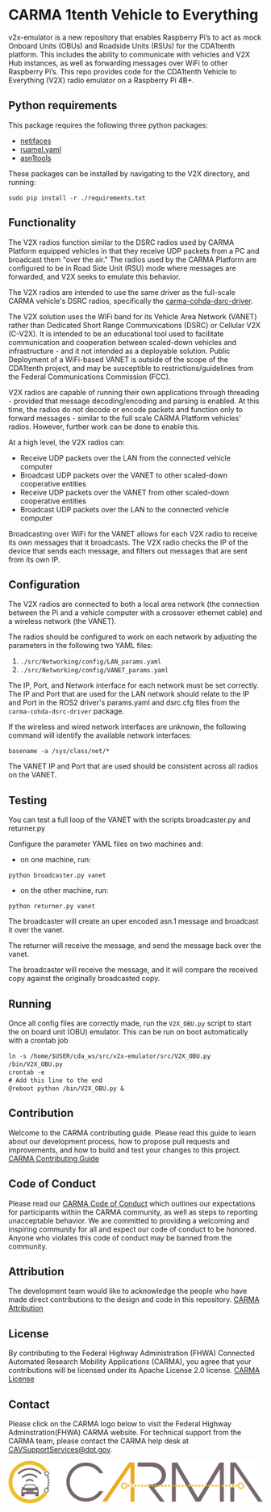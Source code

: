 # CARMA 1tenth Vehicle to Everything

v2x-emulator is a new repository that enables Raspberry Pi’s to act as mock Onboard Units (OBUs) and Roadside Units (RSUs) for the CDA1tenth platform. This includes the ability to communicate with vehicles and V2X Hub instances, as well as forwarding messages over WiFi to other Raspberry Pi’s. This repo provides code for the CDA1tenth Vehicle to Everything (V2X) radio emulator on a Raspberry Pi 4B+.

## Python requirements
This package requires the following three python packages:
- [netifaces](https://pypi.org/project/netifaces/)
- [ruamel.yaml](https://pypi.org/project/ruamel.yaml/)
- [asn1tools](https://pypi.org/project/asn1tools/)

These packages can be installed by navigating to the V2X directory, and running:
```
sudo pip install -r ./requirements.txt
```

## Functionality
The V2X radios function similar to the DSRC radios used by CARMA Platform equipped vehicles in that they receive UDP packets from a PC and broadcast them "over the air." The radios used by the CARMA Platform are configured to be in Road Side Unit (RSU) mode where messages are forwarded, and V2X seeks to emulate this behavior.

The V2X radios are intended to use the same driver as the full-scale CARMA vehicle's DSRC radios, specifically the [carma-cohda-dsrc-driver](https://github.com/usdot-fhwa-stol/carma-cohda-dsrc-driver).

The V2X solution uses the WiFi band for its Vehicle Area Network (VANET) rather than Dedicated Short Range Communications (DSRC) or Cellular V2X (C-V2X). It is intended to be an educational tool used to facilitate communication and cooperation between scaled-down vehicles and infrastructure - and it not intended as a deployable solution. Public Deployment of a WiFi-based VANET is outside of the scope of the CDA1tenth project, and may be susceptible to restrictions/guidelines from the Federal Communications Commission (FCC).

V2X radios are capable of running their own applications through threading - provided that message decoding/encoding and parsing is enabled.
At this time, the radios do not decode or encode packets and function only to forward messages - similar to the full scale CARMA Platform vehicles' radios. However, further work can be done to enable this.

At a high level, the V2X radios can:
- Receive UDP packets over the LAN from the connected vehicle computer
- Broadcast UDP packets over the VANET to other scaled-down cooperative entities
- Receive UDP packets over the VANET from other scaled-down cooperative entities
- Broadcast UDP packets over the LAN to the connected vehicle computer

Broadcasting over WiFi for the VANET allows for each V2X radio to receive its own messages that it broadcasts. The V2X radio checks the IP of the device that sends each message, and filters out messages that are sent from its own IP.

## Configuration
The V2X radios are connected to both a local area network (the connection between the Pi and a vehicle computer with a crossover ethernet cable) and a wireless network (the VANET).

The radios should be configured to work on each network by adjusting the parameters in the following two YAML files:
1. `./src/Networking/config/LAN_params.yaml`
2. `./src/Networking/config/VANET_params.yaml`

The IP, Port, and Network interface for each network must be set correctly. The IP and Port that are used for the LAN network should relate to the IP and Port in the ROS2 driver's params.yaml and dsrc.cfg files from the `carma-cohda-dsrc-driver` package.

If the wireless and wired network interfaces are unknown, the following command will identify the available network interfaces:
```
basename -a /sys/class/net/*
```

The VANET IP and Port that are used should be consistent across all radios on the VANET.

## Testing
You can test a full loop of the VANET with the scripts broadcaster.py and returner.py

Configure the parameter YAML files on two machines and:
- on one machine, run:
```
python broadcaster.py vanet
```
- on the other machine, run:
```
python returner.py vanet
```

The broadcaster will create an uper encoded asn.1 message and broadcast it over the vanet.

The returner will receive the message, and send the message back over the vanet.

The broadcaster will receive the message, and it will compare the received copy against the originally broadcasted copy.

## Running
Once all config files are correctly made, run the `V2X_OBU.py` script to start the on board unit (OBU) emulator. This can be run on boot automatically with a crontab job

```
ln -s /home/$USER/cda_ws/src/v2x-emulator/src/V2X_OBU.py /bin/V2X_OBU.py
crontab -e
# Add this line to the end
@reboot python /bin/V2X_OBU.py &
```

## Contribution
Welcome to the CARMA contributing guide. Please read this guide to learn about our development process, how to propose pull requests and improvements, and how to build and test your changes to this project. [CARMA Contributing Guide](https://github.com/usdot-fhwa-stol/carma-platform/blob/develop/Contributing.md) 

## Code of Conduct 
Please read our [CARMA Code of Conduct](https://github.com/usdot-fhwa-stol/carma-platform/blob/develop/Code_of_Conduct.md) which outlines our expectations for participants within the CARMA community, as well as steps to reporting unacceptable behavior. We are committed to providing a welcoming and inspiring community for all and expect our code of conduct to be honored. Anyone who violates this code of conduct may be banned from the community.

## Attribution
The development team would like to acknowledge the people who have made direct contributions to the design and code in this repository. [CARMA Attribution](https://github.com/usdot-fhwa-stol/carma-platform/blob/develop/ATTRIBUTION.txt) 

## License
By contributing to the Federal Highway Administration (FHWA) Connected Automated Research Mobility Applications (CARMA), you agree that your contributions will be licensed under its Apache License 2.0 license. [CARMA License](https://github.com/usdot-fhwa-stol/carma-platform/blob/develop/docs/License.md) 

## Contact
Please click on the CARMA logo below to visit the Federal Highway Adminstration(FHWA) CARMA website. For technical support from the CARMA team, please contact the CARMA help desk at CAVSupportServices@dot.gov.

[![CARMA Image](https://raw.githubusercontent.com/usdot-fhwa-stol/carma-platform/develop/docs/image/CARMA_icon.png)](https://highways.dot.gov/research/research-programs/operations/CARMA)

